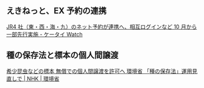 ## えきねっと、EX 予約の連携

[JR4 社（東・西・海・九）のネット予約が連携へ、相互ログインなど 10 月から一部先行実施 - ケータイ Watch](https://k-tai.watch.impress.co.jp/docs/news/2048764.html)

## 種の保存法と標本の個人間譲渡

[希少昆虫などの標本 無償での個人間譲渡を許可へ 環境省 「種の保存法」運用見直しで | NHK | 環境省](https://www3.nhk.or.jp/news/html/20250919/k10014926701000.html)
